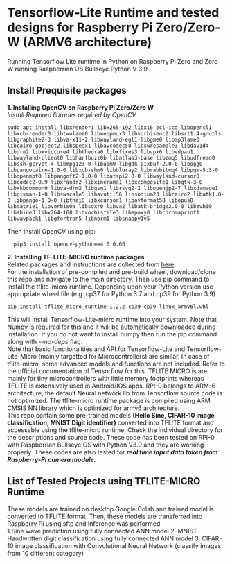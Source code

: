 # Tensorflow-Lite Runtime and tested designs for Raspberry Pi Zero/Zero-W (ARMV6 architecture)
Running Tensorflow Lite runtime in Python on Raspberry Pi Zero and Zero W running Raspberrian OS Bullseye Python V 3.9  <br>
## Install Prequisite packages <br>
**1. Installing OpenCV on Raspberry Pi Zero/Zero W** <br>
*Install Required libraries required by OpenCV*
```
sudo apt install libxrender1 libx265-192 libxi6 ocl-icd-libopencl1 libxcb-render0 libtwolame0 libwebpmux3 libvorbisenc2 libsrt1.4-gnutls libgraphite2-3 libva-x11-2 libwayland-egl1 libgme0 libmp3lame0 libcairo-gobject2 libspeex1 libavcodec58 libswresample3 libdav1d4 libdrm2 libxvidcore4 libtheora0 libxfixes3 libvpx6 libvdpau1 libwayland-client0 libharfbuzz0b libatlas3-base libzmq5 libudfread0 libssh-gcrypt-4 libmpg123-0 libaom0 libgdk-pixbuf-2.0-0 libogg0 libpangocairo-1.0-0 libxcb-shm0 libbluray2 librabbitmq4 libpgm-5.3-0 libopenmpt0 libpangoft2-1.0-0 libatspi2.0-0 libwayland-cursor0 libcodec2-0.9 libxrandr2 libxinerama1 libxcomposite1 libgtk-3-0 libxkbcommon0 libva-drm2 libgsm1 librsvg2-2 libopenjp2-7 libxdamage1 libpixman-1-0 libswscale5 libavutil56 libsodium23 libcairo2 libatk1.0-0 libpango-1.0-0 libthai0 libxcursor1 libavformat58 libopus0 libdatrie1 libvorbis0a libsoxr0 libva2 libatk-bridge2.0-0 libzvbi0 libshine3 libx264-160 libvorbisfile3 libepoxy0 libchromaprint1 libwavpack1 libgfortran5 libnorm1 libsnappy1v5
```

Then install OpenCV using pip:
```
  pip3 install opencv-python==4.6.0.66
```
**2. Installing TF-LITE-MICRO runtime packages** <br>
Related packages and instructions are collected from [here](https://github.com/driedler/tflite_micro_runtime). <br>
For the installation of pre-compiled and pre-build wheel, download/clone this repo and navigate to the main directory. Then use pip command to install the tflite-micro runtime. Depending upon your Python version use appropriate wheel file (e.g. cp37 for Python 3.7 and cp39 for Python 3.9)<br>
```
pip install tflite_micro_runtime-1.2.2-cp39-cp39-linux_armv6l.whl
```
This will install Tensorflow-Lite-micro runtime into your system. Note that Numpy is required for this and it will be automatically downloaded during installation. If you do not want to install numpy then run the pip command along with *--no-deps* flag.  <br>
Note that basic functionalities and API for Tensorflow-Lite and Tensorflow-Lite-Micro (mainly targetted for Microcontrollers) are similar. In case of tflite-micro, some advanced models and functions are not included. Refer to the official documentation of Tensorflow for this.  TFLITE MICRO is are mainly for tiny microcontrollers with little memory footprints whereas TFLITE is extensively used in Android/IOS apps. RPI-0 belongs to ARM-6 architecture, the default Neural network lib from Tensorflow source code is not optimized. The tflite-micro runtime package is compiled using ARM CMSIS NN library which is optimized for armv6 architecture. <br>
This repo contain some pre-trained models **(Hello Sine, CIFAR-10 image classification, MNIST Digit identifier)** converted into TFLITE format and accessable using the tflite-micro runtime. Check the individual directory for the descriptions and source code. These code has been tested on RPI-0 with Raspberrian Bullseye OS with Python V3.9 and they are working properly. These codes are also tested for ***real time input data taken from Raspberry-Pi camera module.*** <br>

## List of Tested Projects using TFLITE-MICRO Runtime <br>
These models are trained on desktop.Google Colab and trained model is converted to TFLITE format. Then, these models are transferred into Raspberry Pi using sftp and Inference was performed. <br>
1.Sine wave prediction using fully connected ANN model
2. MNIST Handwritten digit classification using fully connected ANN model
3. CIFAR-10 image classification with Convolutional Neural Network  (classify images from 10 different category)
   
